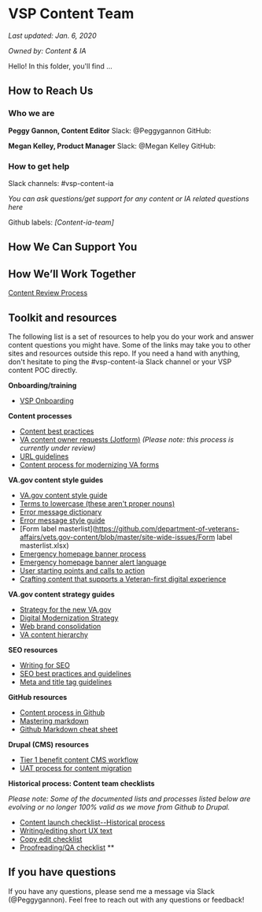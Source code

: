 # VSP Content Team 

*Last updated: Jan. 6, 2020*

*Owned by: Content & IA*

Hello! In this folder, you'll find ...



## How to Reach Us

### Who we are

**Peggy Gannon, Content Editor**
Slack: @Peggygannon
GitHub: 

**Megan Kelley, Product Manager**
Slack: @Megan Kelley
GitHub: 

### How to get help

Slack channels: 
#vsp-content-ia

*You can ask questions/get support for any content or IA related questions here*

Github labels:
*[Content-ia-team]*



## How We Can Support You





## How We’ll Work Together

[Content Review Process](https://drive.google.com/a/oddball.io/open?id=1vV9geH0o5H1wCkV4iQuE_7KGC7-nNjAcCHiIHES_aNI) 





## Toolkit and resources

The following list is a set of resources to help you do your work and answer content questions you might have. Some of the links may take you to other sites and resources outside this repo. If you need a hand with anything, don't hesitate to ping the #vsp-content-ia Slack channel or your VSP content POC directly.

**Onboarding/training**

- [VSP Onboarding](https://github.com/department-of-veterans-affairs/va.gov-team/tree/master/platform/working-with-vsp/onboarding)



**Content processes**

- [Content best practices](https://github.com/department-of-veterans-affairs/va.gov-team/blob/master/platform/content/content-best-practices.md)
- [VA content owner requests (Jotform)](https://github.com/department-of-veterans-affairs/vets.gov-content/blob/master/templates-and-guides/guides/content-update-form-process.md) 
*(Please note: this process is currently under review)*
- [URL guidelines](https://github.com/department-of-veterans-affairs/va.gov-team/blob/master/platform/information-architecture/url-guidelines.md)
- [Content process for modernizing VA forms](https://github.com/department-of-veterans-affairs/vets.gov-content/blob/master/templates-and-guides/guides/content-process-for-VA-forms.md)



**VA.gov content style guides**

- [VA.gov content style guide](https://design.va.gov/content-style-guide/)
- [Terms to lowercase (these aren't proper nouns)](https://github.com/department-of-veterans-affairs/vets.gov-content/blob/master/templates-and-guides/list-of-terms-to-lowercase.md)
- [Error message dictionary](https://design.va.gov/patterns/messaging-dictionary)
- [Error message style guide](https://design.va.gov/patterns/messaging-error-messages)
- [Form label masterlist](https://github.com/department-of-veterans-affairs/vets.gov-content/blob/master/site-wide-issues/Form label masterlist.xlsx)
- [Emergency homepage banner process](https://github.com/department-of-veterans-affairs/va.gov-team-sensitive/blob/3c243ef4aeb3e68f14993f8f429764f98a5cfddd/VA.gov-homepage-banner-texts-preapproved-v5-020919.pdf)
- [Emergency homepage banner alert language](https://github.com/department-of-veterans-affairs/va.gov-team/blob/master/products/global/banners/natural-disasters/2018-alert-banner-language.md)
- [User starting points and calls to action](https://github.com/department-of-veterans-affairs/va.gov-team-sensitive/blob/366af8d45ce4c639b506ad8426008871f9e2c960/New-VA.gov-starting-points-and-CTAs-2019-03.pdf)
- [Crafting content that supports a Veteran-first digital experience](https://github.com/department-of-veterans-affairs/va.gov-team-sensitive/blob/3c243ef4aeb3e68f14993f8f429764f98a5cfddd/content-style-guide-training-with-VHA-071119.pdf)



**VA.gov content strategy guides**

- [Strategy for the new VA.gov](https://github.com/department-of-veterans-affairs/va.gov-team/tree/master/products/va-gov-relaunch-2018/va-gov-strategy)
- [Digital Modernization Strategy](https://github.com/department-of-veterans-affairs/va.gov-team/blob/master/products/va-gov-relaunch-2018/va-gov-strategy/digitalmodernizationstrategy.pdf)
- [Web brand consolidation](https://github.com/department-of-veterans-affairs/va.gov-team/blob/master/products/va-gov-relaunch-2018/va-gov-strategy/the-new-va.gov-briefing-2019-07.pdf)
- [VA content hierarchy](https://github.com/department-of-veterans-affairs/va.gov-team-sensitive/blob/d6a92604f5bfd62c0078f3bcb0544460d491f7c0/content-tiers-VA.gov.pdf)



**SEO resources**

- [Writing for SEO](https://design.va.gov/content-style-guide/seo)
- [SEO best practices and guidelines](https://github.com/department-of-veterans-affairs/va.gov-team/blob/master/platform/information-architecture/seo-best-practices.md)
- [Meta and title tag guidelines](https://design.va.gov/content-style-guide/seo#meta-properties)



**GitHub resources**

- [Content process in Github](https://github.com/department-of-veterans-affairs/vets.gov-content/blob/master/templates-and-guides/guides/GitHub_content_process.pdf)
- [Mastering markdown](https://guides.github.com/features/mastering-markdown/)
- [Github Markdown cheat sheet](https://github.com/adam-p/markdown-here/wiki/Markdown-Cheatsheet)



**Drupal (CMS) resources**

- [Tier 1 benefit content CMS workflow](https://github.com/department-of-veterans-affairs/va.gov-team-sensitive/blob/3c243ef4aeb3e68f14993f8f429764f98a5cfddd/Tier-1-benefit-content-CMS-workflow-071119-combined.pdf)
- [UAT process for content migration](https://github.com/department-of-veterans-affairs/vets.gov-content/blob/master/templates-and-guides/checklists/UAT-process-for-content-migration.md)



**Historical process: Content team checklists**

*Please note: Some of the documented lists and processes listed below are evolving or no longer 100% valid as we move from Github to Drupal.*

- [Content launch checklist--Historical process](https://github.com/department-of-veterans-affairs/vets.gov-content/blob/master/templates-and-guides/checklists/new-content-launch.md)
- [Writing/editing short UX text](https://github.com/department-of-veterans-affairs/vets.gov-content/blob/master/templates-and-guides/checklists/rewrite-or-edit-short-UX-text.md)
- [Copy edit checklist](https://github.com/department-of-veterans-affairs/vets.gov-content/blob/master/templates-and-guides/checklists/copyedit-checklist.md)
- [Proofreading/QA checklist](https://github.com/department-of-veterans-affairs/vets.gov-content/blob/master/templates-and-guides/checklists/proofreading-QA-checklist.md) **



## If you have questions

If you have any questions, please send me a message via Slack (@Peggygannon). Feel free to reach out with any questions or feedback!
